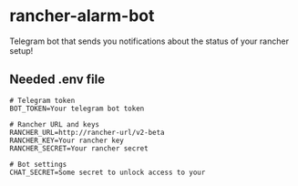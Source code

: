 # rancher-alarm-bot
Telegram bot that sends you notifications about the status of your rancher setup!

## Needed .env file
```
# Telegram token
BOT_TOKEN=Your telegram bot token

# Rancher URL and keys
RANCHER_URL=http://rancher-url/v2-beta
RANCHER_KEY=Your rancher key
RANCHER_SECRET=Your rancher secret

# Bot settings
CHAT_SECRET=Some secret to unlock access to your 
```
